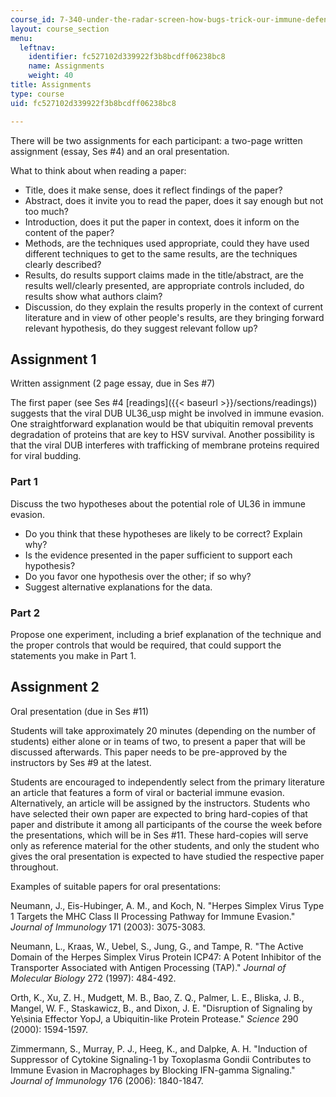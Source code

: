 ```yaml
---
course_id: 7-340-under-the-radar-screen-how-bugs-trick-our-immune-defenses-spring-2007
layout: course_section
menu:
  leftnav:
    identifier: fc527102d339922f3b8bcdff06238bc8
    name: Assignments
    weight: 40
title: Assignments
type: course
uid: fc527102d339922f3b8bcdff06238bc8

---
```


There will be two assignments for each participant: a two-page written assignment (essay, Ses #4) and an oral presentation.

What to think about when reading a paper:

*   Title, does it make sense, does it reflect findings of the paper?
*   Abstract, does it invite you to read the paper, does it say enough but not too much?
*   Introduction, does it put the paper in context, does it inform on the content of the paper?
*   Methods, are the techniques used appropriate, could they have used different techniques to get to the same results, are the techniques clearly described?
*   Results, do results support claims made in the title/abstract, are the results well/clearly presented, are appropriate controls included, do results show what authors claim?
*   Discussion, do they explain the results properly in the context of current literature and in view of other people's results, are they bringing forward relevant hypothesis, do they suggest relevant follow up?

Assignment 1
------------

Written assignment (2 page essay, due in Ses #7)

The first paper (see Ses #4 [readings]({{< baseurl >}}/sections/readings)) suggests that the viral DUB UL36\_usp might be involved in immune evasion. One straightforward explanation would be that ubiquitin removal prevents degradation of proteins that are key to HSV survival. Another possibility is that the viral DUB interferes with trafficking of membrane proteins required for viral budding.

### Part 1

Discuss the two hypotheses about the potential role of UL36 in immune evasion.

*   Do you think that these hypotheses are likely to be correct? Explain why?
*   Is the evidence presented in the paper sufficient to support each hypothesis?
*   Do you favor one hypothesis over the other; if so why?
*   Suggest alternative explanations for the data.

### Part 2

Propose one experiment, including a brief explanation of the technique and the proper controls that would be required, that could support the statements you make in Part 1.

Assignment 2
------------

Oral presentation (due in Ses #11)

Students will take approximately 20 minutes (depending on the number of students) either alone or in teams of two, to present a paper that will be discussed afterwards. This paper needs to be pre-approved by the instructors by Ses #9 at the latest.

Students are encouraged to independently select from the primary literature an article that features a form of viral or bacterial immune evasion. Alternatively, an article will be assigned by the instructors. Students who have selected their own paper are expected to bring hard-copies of that paper and distribute it among all participants of the course the week before the presentations, which will be in Ses #11. These hard-copies will serve only as reference material for the other students, and only the student who gives the oral presentation is expected to have studied the respective paper throughout.

Examples of suitable papers for oral presentations:

Neumann, J., Eis-Hubinger, A. M., and Koch, N. "Herpes Simplex Virus Type 1 Targets the MHC Class II Processing Pathway for Immune Evasion." _Journal of Immunology_ 171 (2003): 3075-3083.

Neumann, L., Kraas, W., Uebel, S., Jung, G., and Tampe, R. "The Active Domain of the Herpes Simplex Virus Protein ICP47: A Potent Inhibitor of the Transporter Associated with Antigen Processing (TAP)." _Journal of Molecular Biology_ 272 (1997): 484-492.

Orth, K., Xu, Z. H., Mudgett, M. B., Bao, Z. Q., Palmer, L. E., Bliska, J. B., Mangel, W. F., Staskawicz, B., and Dixon, J. E. "Disruption of Signaling by Ye\\sinia Effector YopJ, a Ubiquitin-like Protein Protease." _Science_ 290 (2000): 1594-1597.

Zimmermann, S., Murray, P. J., Heeg, K., and Dalpke, A. H. "Induction of Suppressor of Cytokine Signaling-1 by Toxoplasma Gondii Contributes to Immune Evasion in Macrophages by Blocking IFN-gamma Signaling." _Journal of Immunology_ 176 (2006): 1840-1847.